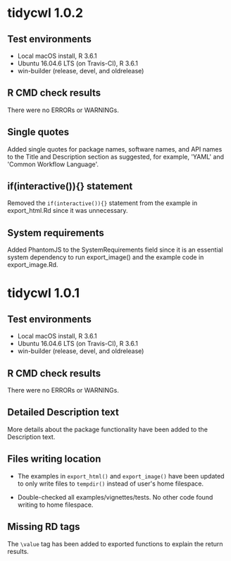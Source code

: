 # tidycwl 1.0.2

## Test environments

- Local macOS install, R 3.6.1
- Ubuntu 16.04.6 LTS (on Travis-CI), R 3.6.1
- win-builder (release, devel, and oldrelease)

## R CMD check results

There were no ERRORs or WARNINGs.

## Single quotes

Added single quotes for package names, software names, and API names to the Title and Description section as suggested, for example, 'YAML' and 'Common Workflow Language'.

## if(interactive()){} statement

Removed the `if(interactive()){}` statement from the example in export_html.Rd since it was unnecessary.

## System requirements

Added PhantomJS to the SystemRequirements field since it is an essential system dependency to run export_image() and the example code in export_image.Rd.

# tidycwl 1.0.1

## Test environments

- Local macOS install, R 3.6.1
- Ubuntu 16.04.6 LTS (on Travis-CI), R 3.6.1
- win-builder (release, devel, and oldrelease)

## R CMD check results

There were no ERRORs or WARNINGs.

## Detailed Description text

More details about the package functionality have been added to the Description text.

## Files writing location

- The examples in `export_html()` and `export_image()` have been updated to only write files to `tempdir()` instead of user's home filespace.

- Double-checked all examples/vignettes/tests. No other code found writing to home filespace.

## Missing RD tags

The `\value` tag has been added to exported functions to explain the return results.
